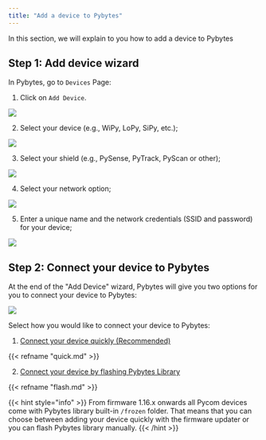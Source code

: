 ```yaml
---
title: "Add a device to Pybytes"
---
```


In this section, we will explain to you how to add a device to Pybytes

## Step 1: Add device wizard

In Pybytes, go to `Devices` Page:

1. Click on `Add Device`.

![](/gitbook/assets/1-1.jpg)

2. Select your device (e.g., WiPy, LoPy, SiPy, etc.);

![](/gitbook/assets/2-1.jpg)

3. Select your shield (e.g., PySense, PyTrack, PyScan or other);

![](/gitbook/assets/3%20%281%29.jpg)

4. Select your network option;

![](/gitbook/assets/4%20%281%29.jpg)

5. Enter a unique name and the network credentials (SSID and password) for your device;

![](/gitbook/assets/5-1.jpg)

## Step 2: Connect your device to Pybytes

At the end of the "Add Device" wizard, Pybytes will give you two options for you to connect your device to Pybytes:

![](/gitbook/assets/7-1.png)

Select how you would like to connect your device to Pybytes:

1. [Connect your device quickly (Recommended)](quick)

{{< refname "quick.md" >}}

2. [Connect your device by flashing Pybytes Library](flash)

{{< refname "flash.md" >}}

{{< hint style="info" >}}
From firmware 1.16.x onwards all Pycom devices come with Pybytes library built-in `/frozen` folder. That means that you can choose between adding your device quickly with the firmware updater or you can flash Pybytes library manually.
{{< /hint >}}

